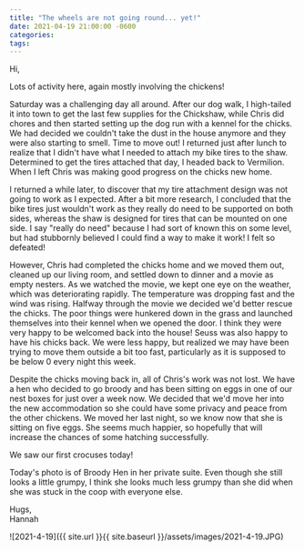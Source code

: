 ```yaml
---
title: "The wheels are not going round... yet!"
date: 2021-04-19 21:00:00 -0600
categories:
tags:
---
```


Hi,

Lots of activity here, again mostly involving the chickens!

Saturday was a challenging day all around. After our dog walk, I high-tailed it into town to get the last few supplies for the Chickshaw, while Chris did chores and then started setting up the dog run with a kennel for the chicks. We had decided we couldn't take the dust in the house anymore and they were also starting to smell. Time to move out! I returned just after lunch to realize that I didn't have what I needed to attach my bike tires to the shaw. Determined to get the tires attached that day, I headed back to Vermilion. When I left Chris was making good progress on the chicks new home.

I returned a while later, to discover that my tire attachment design was not going to work as I expected. After a bit more research, I concluded that the bike tires just wouldn't work as they really do need to be supported on both sides, whereas the shaw is designed for tires that can be mounted on one side. I say "really do need" because I had sort of known this on some level, but had stubbornly believed I could find a way to make it work! I felt so defeated!

However, Chris had completed the chicks home and we moved them out, cleaned up our living room, and settled down to dinner and a movie as empty nesters. As we watched the movie, we kept one eye on the weather, which was deteriorating rapidly. The temperature was dropping fast and the wind was rising. Halfway through the movie we decided we'd better rescue the chicks. The poor things were hunkered down in the grass and launched themselves into their kennel when we opened the door. I think they were very happy to be welcomed back into the house! Seuss was also happy to have his chicks back. We were less happy, but realized we may have been trying to move them outside a bit too fast, particularly as it is supposed to be below 0 every night this week.

Despite the chicks moving back in, all of Chris's work was not lost. We have a hen who decided to go broody and has been sitting on eggs in one of our nest boxes for just over a week now. We decided that we'd move her into the new accommodation so she could have some privacy and peace from the other chickens. We moved her last night, so we know now that she is sitting on five eggs. She seems much happier, so hopefully that will increase the chances of some hatching successfully.

We saw our first crocuses today!

Today's photo is of Broody Hen in her private suite. Even though she still looks a little grumpy, I think she looks much less grumpy than she did when she was stuck in the coop with everyone else.

Hugs,<br />
Hannah

![2021-4-19]({{ site.url }}{{ site.baseurl }}/assets/images/2021-4-19.JPG)